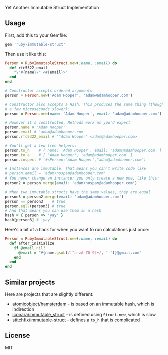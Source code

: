 Yet Another Immutable Struct Implementation

## Usage

First, add this to your Gemfile:

```ruby
gem 'ruby-immutable-struct'
```

Then use it like this:

```ruby
Person = RubyImmutableStruct.new(:name, :email) do
  def rfc5322_email
    "\"#{name}\" <#{email}>"
  end
end

# Constructor accepts ordered arguments
person = Person.new('Adam Hooper', 'adam@adamhooper.com')

# Constructor also accepts a Hash. This produces the same thing (though it's
# a few microseconds slower):
person = Person.new(name: 'Adam Hooper', email: 'adam@adamhooper.com')

# However it's constructed, Methods work as you'd expect
person.name # 'Adam Hooper'
person.email # 'adam@adamhooper.com
person.rfc5322_email # '"Adam Hooper" <adam@adamhooper.com>

# You'll get a few free helpers:
person.to_h    # { name: 'Adam Hooper', email: 'adam@adamhooper.com' }
person.to_a    # [ 'Adam Hooper', 'adam@adamhooper.com' ]
person.inspect # '#<Person:"Adam Hooper","adam@adamhooper.com")'

# Instances are immutable. That means you can't write code like
# person.email = 'adam+nospam@adamhooper.com'
# You never change an instance; you only create a new one, like this:
person2 = person.merge(email: 'adam+nospam@adamhooper.com')

# When two immutable structs have the same values, they are equal
person3 = person2.merge(email: 'adam@adamhooper.com')
person == person3    # true
person.eql?(person3) # true
# And that means you can use them in a hash
hash = { person => 'yay' }
hash[person3] # 'yay'
```

Here's a bit of a hack for when you want to run calculations just once:

```ruby
Person = RubyImmutableStruct.new(:name, :email) do
  def after_initialize
    if @email.nil?
      @email = "#{name.gsub(/[^a-zA-Z0-9]+/, '-')}@gmail.com"
    end
  end
end
```

## Similar projects

Here are projects that are slightly different:

* [atomicobject/hamsterdam](https://github.com/atomicobject/hamsterdam) - is based on an immutable hash, which is indirection
* [iconara/immutable_struct](https://github.com/iconara/immutable_struct) - is defined using `Struct.new`, which is slow
* [stitchfix/immutable-struct](https://github.com/stitchfix/immutable-struct) - defines a `to_h` that is complicated

## License

MIT
